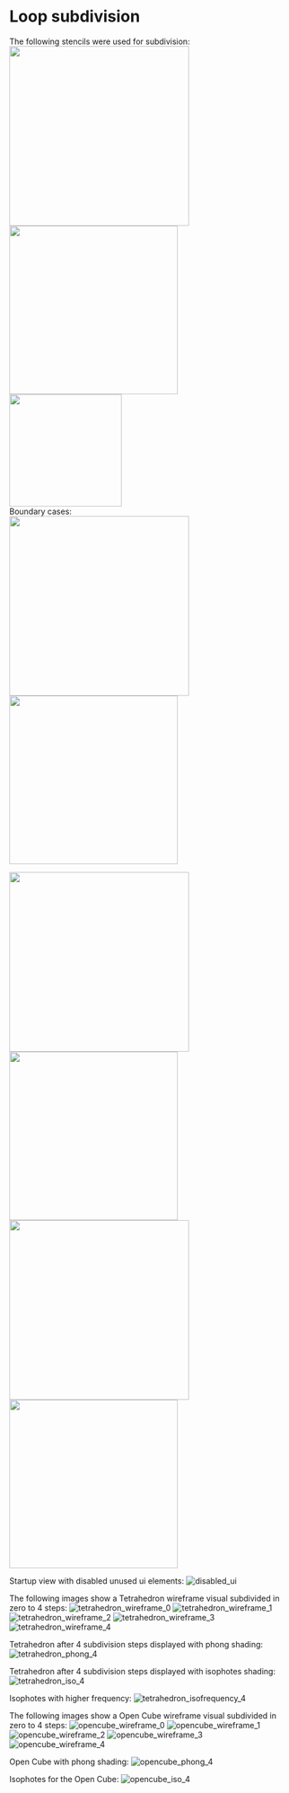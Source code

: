 # Loop subdivision

The following stencils were used for subdivision:<br />
<img src='./readme_images/vertex_stencil.png' width='320'><img src='./readme_images/compute_existing_vertex.png' width='300'><br />
<img src='./readme_images/warren_beta.png' width='200'><br />
Boundary cases:<br />
<img src='./readme_images/boundary_vertex_stencil.png' width='320'><img src='./readme_images/compute_existing_boundary_vertex.png' width='300'><br />

<img src='./readme_images/edge_stencil.png' width='320'><img src='./readme_images/compute_new_vertex.png' width='300'><br />
<img src='./readme_images/boundary_edge_stencil.png' width='320'><img src='./readme_images/compute_new_boundary_vertex.png' width='300'><br />

Startup view with disabled unused ui elements:
![disabled_ui](./readme_images/disabled_ui.png)

The following images show a Tetrahedron wireframe visual subdivided in zero to 4 steps:
![tetrahedron_wireframe_0](./readme_images/tetrahedron_wireframe_0.png)
![tetrahedron_wireframe_1](./readme_images/tetrahedron_wireframe_1.png)
![tetrahedron_wireframe_2](./readme_images/tetrahedron_wireframe_2.png)
![tetrahedron_wireframe_3](./readme_images/tetrahedron_wireframe_3.png)
![tetrahedron_wireframe_4](./readme_images/tetrahedron_wireframe_4.png)

Tetrahedron after 4 subdivision steps displayed with phong shading:
![tetrahedron_phong_4](./readme_images/tetrahedron_phong_4.png)

Tetrahedron after 4 subdivision steps displayed with isophotes shading:
![tetrahedron_iso_4](./readme_images/tetrahedron_iso_4.png)

Isophotes with higher frequency:
![tetrahedron_isofrequency_4](./readme_images/tetrahedron_isofrequency_4.png)

The following images show a Open Cube wireframe visual subdivided in zero to 4 steps:
![opencube_wireframe_0](./readme_images/opencube_wireframe_0.png)
![opencube_wireframe_1](./readme_images/opencube_wireframe_1.png)
![opencube_wireframe_2](./readme_images/opencube_wireframe_2.png)
![opencube_wireframe_3](./readme_images/opencube_wireframe_3.png)
![opencube_wireframe_4](./readme_images/opencube_wireframe_4.png)

Open Cube with phong shading:
![opencube_phong_4](./readme_images/opencube_phong_4.png)

Isophotes for the Open Cube:
![opencube_iso_4](./readme_images/opencube_iso_4.png)
